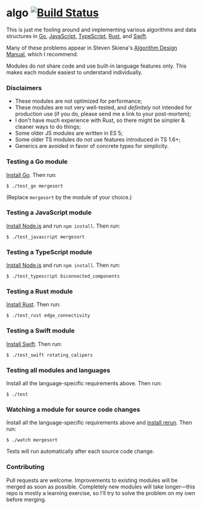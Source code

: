 # algo [![Build Status](https://travis-ci.org/peferron/algo.svg?branch=master)](https://travis-ci.org/peferron/algo)

This is just me fooling around and implementing various algorithms and data structures in [Go](http://golang.org), [JavaScript](https://developer.mozilla.org/en-US/docs/Web/JavaScript), [TypeScript](http://www.typescriptlang.org), [Rust](http://www.rust-lang.org), and [Swift](https://swift.org).

Many of these problems appear in Steven Skiena's [Algorithm Design Manual](http://www.amazon.com/Algorithm-Design-Manual-Steven-Skiena/dp/1849967202), which I recommend.

Modules do not share code and use built-in language features only. This makes each module easiest to understand individually.

### Disclaimers

- These modules are not optimized for performance;
- These modules are not very well-tested, and *definitely* not intended for production use (if you do, please send me a link to your post-mortem);
- I don't have much experience with Rust, so there might be simpler & cleaner ways to do things;
- Some older JS modules are written in ES 5;
- Some older TS modules do not use features introduced in TS 1.6+;
- Generics are avoided in favor of concrete types for simplicity.

### Testing a Go module

[Install Go](http://golang.org/doc/install). Then run:

```shell
$ ./test_go mergesort
```

(Replace `mergesort` by the module of your choice.)

### Testing a JavaScript module

[Install Node.js](http://nodejs.org) and run `npm install`. Then run:

```shell
$ ./test_javascript mergesort
```

### Testing a TypeScript module

[Install Node.js](http://nodejs.org) and run `npm install`. Then run:

```shell
$ ./test_typescript biconnected_components
```

### Testing a Rust module

[Install Rust](http://www.rust-lang.org). Then run:

```shell
$ ./test_rust edge_connectivity
```

### Testing a Swift module

[Install Swift](https://swift.org/getting-started/#installing-swift). Then run:

```shell
$ ./test_swift rotating_calipers
```

### Testing all modules and languages

Install all the language-specific requirements above. Then run:

```shell
$ ./test
```

### Watching a module for source code changes

Install all the language-specific requirements above and [install rerun](https://github.com/alexch/rerun). Then run:

```shell
$ ./watch mergesort
```
Tests will run automatically after each source code change.

### Contributing

Pull requests are welcome. Improvements to existing modules will be merged as soon as possible. Completely new modules will take longer—this repo is mostly a learning exercise, so I'll try to solve the problem on my own before merging.
